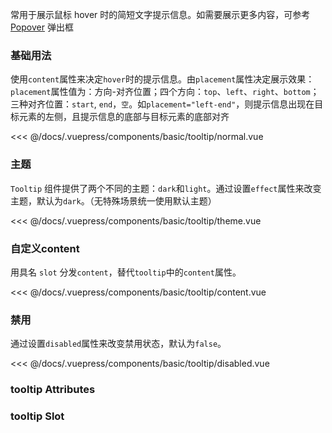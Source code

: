 常用于展示鼠标 hover 时的简短文字提示信息。如需要展示更多内容，可参考[Popover](/componentDocs/basic/popover) 弹出框

### 基础用法

使用`content`属性来决定`hover`时的提示信息。由`placement`属性决定展示效果：`placement`属性值为：方向-对齐位置；四个方向：`top`、`left`、`right`、`bottom`；三种对齐位置：`start`, `end`，`空`。如`placement="left-end"`，则提示信息出现在目标元素的左侧，且提示信息的底部与目标元素的底部对齐

<div class="comp-wrapper mg-16 with-code">
    <div class="comp-disply-wrapper">
        <basic-tooltip-normal />
    </div>
</div>

<<< @/docs/.vuepress/components/basic/tooltip/normal.vue

### 主题

`Tooltip` 组件提供了两个不同的主题：`dark`和`light`。通过设置`effect`属性来改变主题，默认为`dark`。（无特殊场景统一使用默认主题）

<div class="comp-wrapper mg-16 with-code">
    <div class="comp-disply-wrapper">
        <basic-tooltip-theme />
    </div>
</div>

<<< @/docs/.vuepress/components/basic/tooltip/theme.vue

### 自定义content

用具名 `slot` 分发`content`，替代`tooltip`中的`content`属性。

<div class="comp-wrapper mg-16 with-code">
    <div class="comp-disply-wrapper">
        <basic-tooltip-content />
    </div>
</div>

<<< @/docs/.vuepress/components/basic/tooltip/content.vue

### 禁用

通过设置`disabled`属性来改变禁用状态，默认为`false`。

<div class="comp-wrapper mg-16 with-code">
    <div class="comp-disply-wrapper">
        <basic-tooltip-disabled />
    </div>
</div>

<<< @/docs/.vuepress/components/basic/tooltip/disabled.vue

### tooltip Attributes

<div class="attribute-wrapper mg-16">
  <basic-tooltip-attributes />
</div>

### tooltip Slot

<div class="attribute-wrapper mg-16">
  <basic-tooltip-slots />
</div>